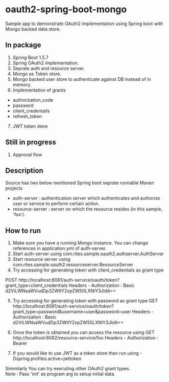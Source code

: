 # oauth2-spring-boot-mongo
Sample app to demonstrate OAuth2 implementation using Spring boot with Mongo backed data store.

In package
-----------
1. Spring Boot 1.5.7
2. Spring OAuth2 implementation.
3. Seprate auth and resource server.
4. Mongo as Token store.
5. Mongo backed user store to authenticate against DB instead of in memory.
6. Implementation of grants
  - authorization_code
  - password
  - client_credentails
  - refresh_token
7. JWT token store

Still in progress
-----------------
1. Approval flow

Description
-----------

Source has two below mentioned Spring boot seprate runnable Maven projects
  - auth-server     : authentication server which authenticates and authorize user or service to perform certain action.
  - resource-server : server on which the resource resides (in this sample, 'foo').

How to run
-----------

1. Make sure you have a running Mongo instance. You can change references in application.yml of auth-server.
2. Start auth-server using com.rites.sample.oauth2.authserver.AuthServer
3. Start resource server using com.rites.sample.oauth2.resourceserver.ResourceServer
4. Try accessing for generating token with client_credentials as grant type

  POST http://localhost:8081/auth-service/oauth/token?grant_type=client_credentials
  Headers - Authorization :  Basic d2ViLWNsaWVudDp3ZWItY2xpZW50LXNlY3JldA==

5. Try accessing for generating token with password as grant type
  GET http://localhost:8081/auth-service/oauth/token?grant_type=password&username=user&password=user
  Headers - Authorization :  Basic d2ViLWNsaWVudDp3ZWItY2xpZW50LXNlY3JldA==

6. Once the token is obtained you can access the resource using 
  GET http://localhost:8082/resource-service/foo
  Headers - Authorization : Bearer <token>

7. If you would like to use JWT as a token store then run using -Dspring.profiles.active=jwttoken


Simmilarly You can try executing other OAuth2 grant types.
<br/> Note : Pass 'init' as program arg to setup initial data.

  
